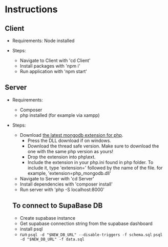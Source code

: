 # Instructions
## Client
- Requirements:
    Node installed

- Steps:
    - Navigate to Client with 'cd Client'
    - Install packages with 'npm i'
    - Run application with 'npm start'

## Server
- Requirements:
    - Composer
    - php installed (for example via xampp)

- Steps:
    - Download [the latest mongodb extension for php](https://pecl.php.net/package/mongodb).
        - Press the DLL download if on windows.
        - Download the thread safe version. Make sure to download the one with the same php version as yours!
        - Drop the extension into php\ext.
        - Include the extension in your php.ini found in php folder. To include it, type 
        'extension=' followed by the name of the file. for example, 'extension=php_mongodb.dll'
    - Navigate to Server with 'cd Server'
    - Install dependencies with 'composer install'
    - Run server with 'php -S localhost:8000'
 
  ## To connect to SupaBase DB
    - Create supabase instance
    - Get supabase connection string from the supabase dashboard
    - install psql
    - run
      `psql -d "$NEW_DB_URL" --disable-triggers -f schema.sql`
            `psql -d "$NEW_DB_URL" -f data.sql`
